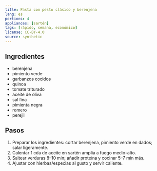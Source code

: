 ```yaml
---
title: Pasta con pesto clásico y berenjena
lang: es
portions: 4
appliances: [sartén]
tags: [rápido, semana, económico]
license: CC-BY-4.0
source: synthetic
---
```

## Ingredientes
- berenjena
- pimiento verde
- garbanzos cocidos
- quinoa
- tomate triturado
- aceite de oliva
- sal fina
- pimienta negra
- romero
- perejil

## Pasos
1. Preparar los ingredientes: cortar berenjena, pimiento verde en dados; salar ligeramente.
2. Calentar 1 cda de aceite en sartén amplia a fuego medio-alto.
3. Saltear verduras 8–10 min; añadir proteína y cocinar 5–7 min más.
4. Ajustar con hierbas/especias al gusto y servir caliente.
